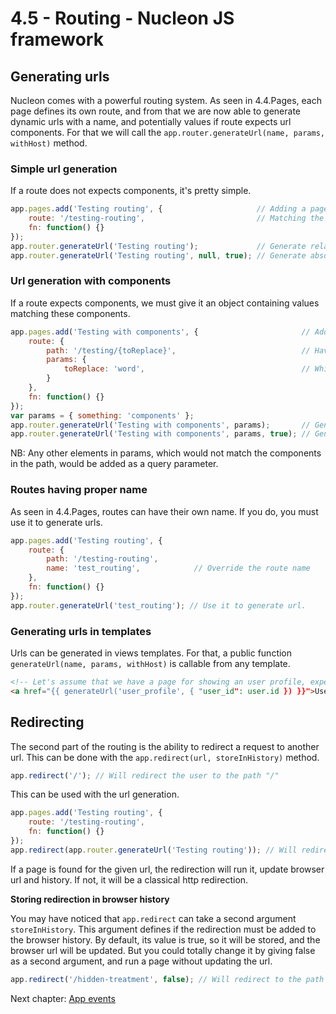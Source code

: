 # 4.5 - Routing - Nucleon JS framework

## Generating urls

Nucleon comes with a powerful routing system. As seen in 4.4.Pages, each page defines its own route, and from that we are now able to generate dynamic urls with a name, and potentially values if route expects url components.
For that we will call the `app.router.generateUrl(name, params, withHost)` method.

### Simple url generation

If a route does not expects components, it's pretty simple.

```javascript
app.pages.add('Testing routing', {                     // Adding a page with the name "Testing routing"
    route: '/testing-routing',                         // Matching the route path '/testing-routing'
    fn: function() {}
});
app.router.generateUrl('Testing routing');             // Generate relative path, '/testing-routing'
app.router.generateUrl('Testing routing', null, true); // Generate absolute url, with the host
```

### Url generation with components

If a route expects components, we must give it an object containing values matching these components.

```javascript
app.pages.add('Testing with components', {                       // Adding a page with the name "Testing routing"
    route: {
        path: '/testing/{toReplace}',                            // Having a route path expecting a component "toReplace"
        params: {
            toReplace: 'word',                                   // Which is a word
        }
    },
    fn: function() {}
});
var params = { something: 'components' };
app.router.generateUrl('Testing with components', params);       // Generate relative path, '/testing/components'
app.router.generateUrl('Testing with components', params, true); // Generate absolute url, with the host
```

NB: Any other elements in params, which would not match the components in the path, would be added as a query parameter.

### Routes having proper name

As seen in 4.4.Pages, routes can have their own name. If you do, you must use it to generate urls.

```javascript
app.pages.add('Testing routing', {
    route: {
        path: '/testing-routing',
        name: 'test_routing',            // Override the route name
    },
    fn: function() {}
});
app.router.generateUrl('test_routing'); // Use it to generate url.
```

### Generating urls in templates

Urls can be generated in views templates. For that, a public function `generateUrl(name, params, withHost)` is callable from any template.

```html
<!-- Let's assume that we have a page for showing an user profile, expecting an id as component -->
<a href="{{ generateUrl('user_profile', { "user_id": user.id }) }}">User profile</a>
```

## Redirecting

The second part of the routing is the ability to redirect a request to another url. This can be done with the `app.redirect(url, storeInHistory)` method.

```javascript
app.redirect('/'); // Will redirect the user to the path "/"
```

This can be used with the url generation.

```javascript
app.pages.add('Testing routing', {
    route: '/testing-routing',
    fn: function() {}
});
app.redirect(app.router.generateUrl('Testing routing')); // Will redirect to "/testing-routing"
```

If a page is found for the given url, the redirection will run it, update browser url and history. If not, it will be a classical http redirection.

**Storing redirection in browser history**

You may have noticed that `app.redirect` can take a second argument `storeInHistory`. This argument defines if the redirection must be added to the browser history. By default, its value is true, so it will be stored, and the browser url will be updated. But you could totally change it by giving false as a second argument, and run a page without updating the url.

```javascript
app.redirect('/hidden-treatment', false); // Will redirect to the path '/hidden-treatment' without updating url
```

Next chapter: [App events](https://github.com/moduleon/nucleon/blob/master/doc/5.Secondary-components/5.1.In-App-events.md)
